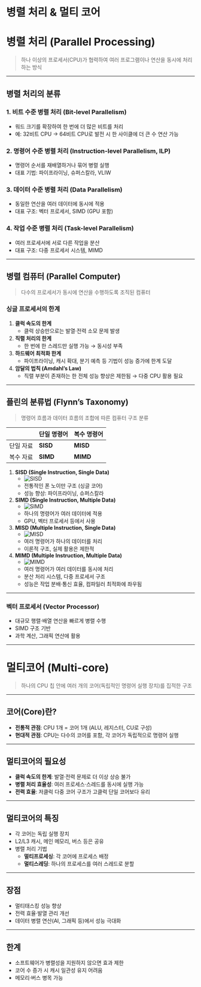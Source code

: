 # 병렬 처리 & 멀티 코어

# 병렬 처리 (Parallel Processing)

> 하나 이상의 프로세서(CPU)가 협력하여 여러 프로그램이나 연산을 동시에 처리하는 방식
> 

---

## 병렬 처리의 분류

### 1. 비트 수준 병렬 처리 (Bit-level Parallelism)

- 워드 크기를 확장하여 한 번에 더 많은 비트를 처리
- 예: 32비트 CPU → 64비트 CPU로 발전 시 한 사이클에 더 큰 수 연산 가능

### 2. 명령어 수준 병렬 처리 (Instruction-level Parallelism, ILP)

- 명령어 순서를 재배열하거나 묶어 병렬 실행
- 대표 기법: 파이프라이닝, 슈퍼스칼라, VLIW

### 3. 데이터 수준 병렬 처리 (Data Parallelism)

- 동일한 연산을 여러 데이터에 동시에 적용
- 대표 구조: 벡터 프로세서, SIMD (GPU 포함)

### 4. 작업 수준 병렬 처리 (Task-level Parallelism)

- 여러 프로세서에 서로 다른 작업을 분산
- 대표 구조: 다중 프로세서 시스템, MIMD

---

## 병렬 컴퓨터 (Parallel Computer)

> 다수의 프로세서가 동시에 연산을 수행하도록 조직된 컴퓨터
> 

### 싱글 프로세서의 한계

1. **클럭 속도의 한계**
    - 클럭 상승만으로는 발열·전력 소모 문제 발생
2. **직렬 처리의 한계**
    - 한 번에 한 스레드만 실행 가능 → 동시성 부족
3. **하드웨어 최적화 한계**
    - 파이프라이닝, 캐시 확대, 분기 예측 등 기법이 성능 증가에 한계 도달
4. **암달의 법칙 (Amdahl’s Law)**
    - 직렬 부분이 존재하는 한 전체 성능 향상은 제한됨 → 다중 CPU 활용 필요

---

## 플린의 분류법 (Flynn’s Taxonomy)

> 명령어 흐름과 데이터 흐름의 조합에 따른 컴퓨터 구조 분류
> 

|  | 단일 명령어 | 복수 명령어 |
| --- | --- | --- |
| 단일 자료 | **SISD** | **MISD** |
| 복수 자료 | **SIMD** | **MIMD** |
1. **SISD (Single Instruction, Single Data)**
    - <img src="./images/SISD.png" alt="SISD">
    - 전통적인 폰 노이만 구조 (싱글 코어)
    - 성능 향상: 파이프라이닝, 슈퍼스칼라
2. **SIMD (Single Instruction, Multiple Data)**
    - <img src="./images/SIMD.png" alt="SIMD">
    - 하나의 명령어가 여러 데이터에 적용
    - GPU, 벡터 프로세서 등에서 사용
3. **MISD (Multiple Instruction, Single Data)**
    - <img src="./images/MISD.png" alt="MISD">
    - 여러 명령어가 하나의 데이터를 처리
    - 이론적 구조, 실제 활용은 제한적
4. **MIMD (Multiple Instruction, Multiple Data)**
    - <img src="./images/MIMD.png" alt="MIMD">
    - 여러 명령어가 여러 데이터를 동시에 처리
    - 분산 처리 시스템, 다중 프로세서 구조
    - 성능은 작업 분배·통신 효율, 컴파일러 최적화에 좌우됨

---

### 벡터 프로세서 (Vector Processor)

- 대규모 행렬·배열 연산을 빠르게 병렬 수행
- SIMD 구조 기반
- 과학 계산, 그래픽 연산에 활용

---

# 멀티코어 (Multi-core)

> 하나의 CPU 칩 안에 여러 개의 코어(독립적인 명령어 실행 장치)를 집적한 구조
> 

---

## 코어(Core)란?

- **전통적 관점**: CPU 1개 = 코어 1개 (ALU, 레지스터, CU로 구성)
- **현대적 관점**: CPU는 다수의 코어를 포함, 각 코어가 독립적으로 명령어 실행

---

## 멀티코어의 필요성

- **클럭 속도의 한계**: 발열·전력 문제로 더 이상 상승 불가
- **병렬 처리 효율성**: 여러 프로세스·스레드를 동시에 실행 가능
- **전력 효율**: 저클럭 다중 코어 구조가 고클럭 단일 코어보다 유리

---

## 멀티코어의 특징

- 각 코어는 독립 실행 장치
- L2/L3 캐시, 메인 메모리, 버스 등은 공유
- 병렬 처리 기법
    - **멀티프로세싱**: 각 코어에 프로세스 배정
    - **멀티스레딩**: 하나의 프로세스를 여러 스레드로 분할

---

## 장점

- 멀티태스킹 성능 향상
- 전력 효율·발열 관리 개선
- 데이터 병렬 연산(AI, 그래픽 등)에서 성능 극대화

---

## 한계

- 소프트웨어가 병렬성을 지원하지 않으면 효과 제한
- 코어 수 증가 시 캐시 일관성 유지 어려움
- 메모리·버스 병목 가능